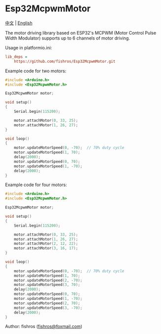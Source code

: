 # Esp32McpwmMotor


[中文](./README.md) | [English](./README_EN.md)

The motor driving library based on ESP32's MCPWM (Motor Control Pulse Width Modulator) supports up to 6 channels of motor driving.

Usage in platformio.ini:

```ini
lib_deps = 
	https://github.com/fishros/Esp32McpwmMotor.git
```


Example code for two motors:

```cpp
#include <Arduino.h>
#include <Esp32McpwmMotor.h>

Esp32McpwmMotor motor;

void setup()
{
    Serial.begin(115200);

    motor.attachMotor(0, 33, 25);
    motor.attachMotor(1, 26, 27);
}

void loop()
{
    motor.updateMotorSpeed(0, -70);  // 70% duty cycle
    motor.updateMotorSpeed(1, 70);
    delay(2000);
    motor.updateMotorSpeed(0, 70);
    motor.updateMotorSpeed(1, -70);
    delay(2000);
}
```


Example code for four motors:

```cpp
#include <Arduino.h>
#include <Esp32McpwmMotor.h>

Esp32McpwmMotor motor;

void setup()
{
    Serial.begin(115200);

    motor.attachMotor(0, 33, 25);
    motor.attachMotor(1, 26, 27);
    motor.attachMotor(2, 12, 22);
    motor.attachMotor(3, 16, 17);
}

void loop()
{
    motor.updateMotorSpeed(0, -70);  // 70% duty cycle
    motor.updateMotorSpeed(1, 70);
    motor.updateMotorSpeed(2, -70);
    motor.updateMotorSpeed(3, 70);
    delay(2000);
    motor.updateMotorSpeed(0, 70);
    motor.updateMotorSpeed(1, -70);
    motor.updateMotorSpeed(2, 70);
    motor.updateMotorSpeed(3, -70);
    delay(2000);
}
```

Author: fishros (fishros@foxmail.com)